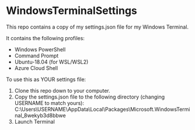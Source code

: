 # WindowsTerminalSettings

This repo contains a copy of my settings.json file for my Windows Terminal.

It contains the following profiles:
* Windows PowerShell
* Command Prompt
* Ubuntu-18.04 (for WSL/WSL2)
* Azure Cloud Shell

To use this as YOUR settings file: 
1. Clone this repo down to your computer.
2. Copy the settings.json file to the following directory (changing USERNAME to match yours):
    C:\Users\USERNAME\AppData\Local\Packages\Microsoft.WindowsTerminal_8wekyb3d8bbwe
3. Launch Terminal
